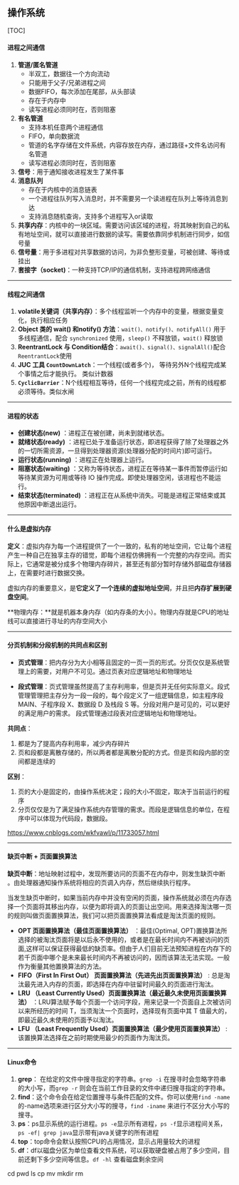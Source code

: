 ## 操作系统

[TOC]

#### 进程之间通信

1. **管道/匿名管道** 
   - 半双工，数据往一个方向流动
   - 只能用于父子/兄弟进程之间
   - 数据FIFO，每次添加在尾部，从头部读
   - 存在于内存中
   - 读写进程必须同时在，否则阻塞
2. **有名管道**
   - 支持本机任意两个进程通信
   - FIFO，单向数据流
   - 管道的名字存储在文件系统，内容存放在内存，通过路径+文件名访问有名管道
   - 读写进程必须同时在，否则阻塞
3. **信号**：用于通知接收进程发生了某件事
4. **消息队列**
   - 存在于内核中的消息链表
   - 一个进程往队列写入消息时，并不需要另一个读进程在队列上等待消息到达
   - 支持消息随机查询，支持多个进程写入or读取
5. **共享内存**：内核中的一块区域。需要访问该区域的进程，将其映射到自己的私有地址空间，就可以直接进行数据的读写。需要依靠同步机制进行同步，如信号量
6. **信号量**：用于多进程对共享数据的访问，为非负整形变量，可被创建、等待或挂出
7. **套接字（socket)**：一种支持TCP/IP的通信机制，支持进程跨网络通信

---

#### 线程之间通信

1. **volatile关键词（共享内存）**：多个线程监听一个内存中的变量，根据变量变化，执行相应任务
2. **Object 类的 wait() 和notify() 方法**：`wait()、notify()、notifyAll()` 用于多线程通信，配合 `synchronized` 使用，`sleep()` 不释放锁，`wait()` 释放锁
3. **ReentrantLock 与 Condition结合**：`await()、signal()、signalAll()`配合`ReentrantLock`使用
4. **JUC 工具 `CountDownLatch`**：一个线程(或者多个)， 等待另外N个线程完成某个事情之后才能执行。 类似计数器
5. **`CyclicBarrier`**：N个线程相互等待，任何一个线程完成之前，所有的线程都必须等待。类似水闸

---

#### 进程的状态

- **创建状态(new)** ：进程正在被创建，尚未到就绪状态。
- **就绪状态(ready)** ：进程已处于准备运行状态，即进程获得了除了处理器之外的一切所需资源，一旦得到处理器资源(处理器分配的时间片)即可运行。
- **运行状态(running)** ：进程正在处理器上运行。
- **阻塞状态(waiting)** ：又称为等待状态，进程正在等待某一事件而暂停运行如等待某资源为可用或等待 IO 操作完成。即使处理器空闲，该进程也不能运行。
- **结束状态(terminated)** ：进程正在从系统中消失。可能是进程正常结束或其他原因中断退出运行。

---

#### 什么是虚拟内存

**定义**：虚拟内存为每一个进程提供了一个一致的，私有的地址空间，它让每个进程产生一种自己在独享主存的错觉，即每个进程仿佛拥有一个完整的内存空间。而实际上，它通常是被分成多个物理内存碎片，甚至还有部分暂时存储外部磁盘存储器上，在需要时进行数据交换。

虚拟内存的重要意义，是**它定义了一个连续的虚拟地址空间**，并且把**内存扩展到硬盘空间**。

**物理内存：**就是机器本身内存（如内存条的大小）。物理内存就是CPU的地址线可以直接进行寻址的内存空间大小

---

#### 分页机制和分段机制的共同点和区别

- **页式管理**：把内存分为大小相等且固定的一页一页的形式。分页仅仅是系统管理上的需要，对用户不可见。通过页表对应逻辑地址和物理地址

- **段式管理**：页式管理虽然提高了主存利用率，但是页并无任何实际意义。段式管理管理把主存分为一段一段的，每个段定义了一组逻辑信息，如主程序段 MAIN、子程序段 X、数据段 D 及栈段 S 等。分段对用户是可见的，可以更好的满足用户的需求。 段式管理通过段表对应逻辑地址和物理地址。

**共同点**：

1. 都是为了提高内存利用率，减少内存碎片
2. 页和段都是离散存储的，所以两者都是离散分配的方式。但是页和段内部的空间都是连续的

**区别**：

1. 页的大小是固定的，由操作系统决定；段的大小不固定，取决于当前运行的程序
2. 分页仅仅是为了满足操作系统内存管理的需求。而段是逻辑信息的单位，在程序中可以体现为代码段，数据段。

https://www.cnblogs.com/wkfvawl/p/11733057.html

---

#### 缺页中断 + 页面置换算法

**缺页中断**：地址映射过程中，发现所要访问的页面不在内存中，则发生缺页中断 。由处理器通知操作系统将相应的页调入内存，然后继续执行程序。

当发生缺页中断时，如果当前内存中并没有空闲的页面，操作系统就必须在内存选择一个页面将其移出内存，以便为即将调入的页面让出空间。用来选择淘汰哪一页的规则叫做页面置换算法，我们可以把页面置换算法看成是淘汰页面的规则。

- **OPT 页面置换算法（最佳页面置换算法）** ：最佳(Optimal, OPT)置换算法所选择的被淘汰页面将是以后永不使用的，或者是在最长时间内不再被访问的页面,这样可以保证获得最低的缺页率。但由于人们目前无法预知进程在内存下的若千页面中哪个是未来最长时间内不再被访问的，因而该算法无法实现。一般作为衡量其他置换算法的方法。
- **FIFO（First In First Out） 页面置换算法（先进先出页面置换算法）** : 总是淘汰最先进入内存的页面，即选择在内存中驻留时间最久的页面进行淘汰。
- **LRU （Least Currently Used）页面置换算法（最近最久未使用页面置换算法）** ：LRU算法赋予每个页面一个访问字段，用来记录一个页面自上次被访问以来所经历的时间 T，当须淘汰一个页面时，选择现有页面中其 T 值最大的，即最近最久未使用的页面予以淘汰。
- **LFU （Least Frequently Used）页面置换算法（最少使用页面置换算法）** : 该置换算法选择在之前时期使用最少的页面作为淘汰页。

---

#### Linux命令

1. **grep**： 在给定的文件中搜寻指定的字符串。`grep -i` 在搜寻时会忽略字符串的大小写，而`grep -r` 则会在当前工作目录的文件中递归搜寻指定的字符串。
2. **find**：这个命令会在给定位置搜寻与条件匹配的文件。你可以使用`find -name` 的-name选项来进行区分大小写的搜寻，`find -iname` 来进行不区分大小写的搜寻。
3. **ps**：ps显示系统的运行进程。`ps -e`显示所有进程，`ps -f`显示进程间关系，`ps -ef| grep java`显示带有java关键字的所有进程
4. **top**：top命令会默认按照CPU的占用情况，显示占用量较大的进程
5. **df**：df以磁盘分区为单位查看文件系统，可以获取硬盘被占用了多少空间，目前还剩下多少空间等信息。`df -hl` 查看磁盘剩余空间

cd pwd ls cp mv mkdir rm

